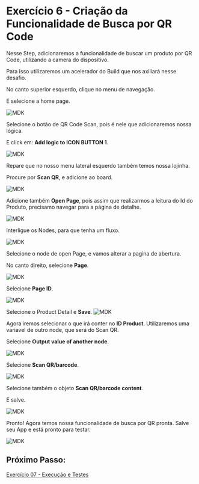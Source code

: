 # Exercício 6 - Criação da Funcionalidade de Busca por QR Code

Nesse Step, adicionaremos a funcionalidade de buscar um produto por QR Code, utilizando a camera do dispositivo.

Para isso utilizaremos um acelerador do Build que nos axiliará nesse desafio.

No canto superior esquerdo, clique no menu de navegação.

E selecione a home page.

![MDK](images/img1.png)

Selecione o botão de QR Code Scan, pois é nele que adicionaremos nossa lógica.

E click em: __Add logic to ICON BUTTON 1__.

![MDK](images/img2.png)

Repare que no nosso menu lateral esquerdo também temos nossa lojinha.

Procure por __Scan QR__, e adicione ao board.

![MDK](images/img3.png)

Adicione também __Open Page__, pois assim que realizarmos a leitura do Id do Produto, precisamo navegar para a página de detalhe.

![MDK](images/img4.png)

Interligue os Nodes, para que tenha um fluxo.

![MDK](images/img5.png)

Selecione o node de open Page, e vamos alterar a pagina de abertura.

No canto direito, selecione __Page__.

![MDK](images/img6.png)

Selecione __Page ID__.

![MDK](images/img7.png)

Selecione o Product Detail e __Save__.
![MDK](images/img8.png)

Agora iremos selecionar o que irá conter no __ID Product__.
Utilizaremos uma variavel de outro node, que será do Scan QR.

Selecione __Output value of another node__.

![MDK](images/img10.png)

Selecione __Scan QR/barcode__.

![MDK](images/img11.png)

Selecione também o objeto __Scan QR/barcode content__.

E salve.

![MDK](images/img13.png)

Pronto! Agora temos nossa funcionalidade de busca por QR pronta. Salve seu App e está pronto para testar.

![MDK](images/img14.png)

## Próximo Passo:
[Exercício 07 - Execução e Testes](/exercises/ex7/README.md)